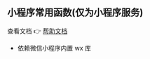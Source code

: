 ## 小程序常用函数(仅为小程序服务)

查看文档 👉 [帮助文档](https://onlylonger.github.io/mini-program-utils)

- 依赖微信小程序内置 wx 库
